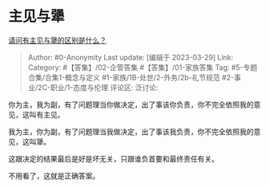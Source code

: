 # 主见与犟
[请问有主见与犟的区别是什么？](https://www.zhihu.com/question/44835903/answer/2957982666)

> Author: #0-Anonymity
> Last update: [编辑于 2023-03-29]
> Link:
> Category: #【答集】/02-企管答集 #【答集】/01-家族答集 
> Tag: #5-专题合集/合集1-概念与定义 #1-家族/1B-处世/2-外务/2b-礼节规范 #2-事业/2C-职业/1-态度与伦理
> 评论区:
> 泛讨论:

你为主，我为副，有了问题理当你做决定，出了事该你负责，你不完全依照我的意见，这叫有主见。

我为主，你为副，有了问题理当我做决定，出了事该我负责，你不完全依照我的意见，这叫犟。

这跟决定的结果最后是好是坏无关，只跟谁负首要和最终责任有关。

不用看了，这就是正确答案。
